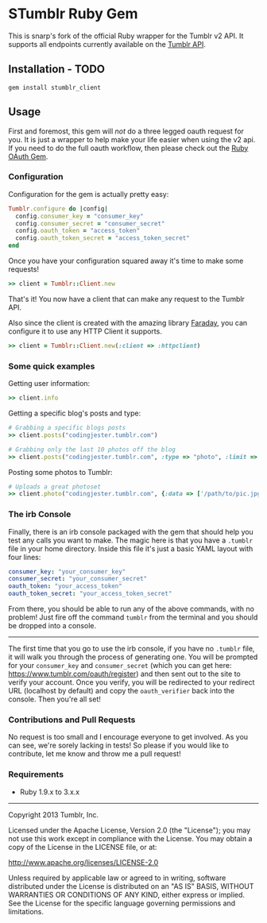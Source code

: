 # STumblr Ruby Gem

This is snarp's fork of the official Ruby wrapper for the Tumblr v2 API. It supports all endpoints currently available on the [Tumblr API](https://www.tumblr.com/docs/en/api/v2).

## Installation - TODO

```
gem install stumblr_client
```

## Usage

First and foremost, this gem will *not* do a three legged oauth request for you. It is just a wrapper to help make your life easier when using the v2 api. If you need to do the full oauth workflow, then please check out the [Ruby OAuth Gem](http://oauth.rubyforge.org/).

### Configuration

Configuration for the gem is actually pretty easy:

```ruby
Tumblr.configure do |config|
  config.consumer_key = "consumer_key"
  config.consumer_secret = "consumer_secret"
  config.oauth_token = "access_token"
  config.oauth_token_secret = "access_token_secret"
end
```

Once you have your configuration squared away it's time to make some requests!

```ruby
>> client = Tumblr::Client.new
```

That's it! You now have a client that can make any request to the Tumblr API.

Also since the client is created with the amazing library [Faraday](https://github.com/lostisland/faraday), you can configure it to use any HTTP Client it supports.

```ruby
>> client = Tumblr::Client.new(:client => :httpclient)
```

### Some quick examples

Getting user information:

```ruby
>> client.info
```

Getting a specific blog's posts and type:

```ruby
# Grabbing a specific blogs posts
>> client.posts("codingjester.tumblr.com")

# Grabbing only the last 10 photos off the blog
>> client.posts("codingjester.tumblr.com", :type => "photo", :limit => 10)
```

Posting some photos to Tumblr:

```ruby
# Uploads a great photoset
>> client.photo("codingjester.tumblr.com", {:data => ['/path/to/pic.jpg', '/path/to/pic.jpg']})
```

### The irb Console

Finally, there is an irb console packaged with the gem that should help you test any calls you want to make. The magic here is that you have a `.tumblr` file in your home directory. Inside this file it's just a basic YAML layout with four lines:

```yaml
consumer_key: "your_consumer_key"
consumer_secret: "your_consumer_secret"
oauth_token: "your_access_token"
oauth_token_secret: "your_access_token_secret"
```

From there, you should be able to run any of the above commands, with no problem! Just fire off the command `tumblr` from the terminal and you should be dropped into a console.

---

The first time that you go to use the irb console, if you have no `.tumblr` file, it will walk you through the process of generating one. You will be prompted for your `consumer_key` and `consumer_secret` (which you can get here: https://www.tumblr.com/oauth/register) and then sent out to the site to verify your account. Once you verify, you will be redirected to your redirect URL (localhost by default) and copy the `oauth_verifier` back into the console. Then you're all set!

### Contributions and Pull Requests

No request is too small and I encourage everyone to get involved. As you can see, we're sorely lacking in tests! So please if you would like to contribute, let me know and throw me a pull request!

### Requirements

* Ruby 1.9.x to 3.x.x

---

Copyright 2013 Tumblr, Inc.

Licensed under the Apache License, Version 2.0 (the "License"); you may not
use this work except in compliance with the License. You may obtain a copy of
the License in the LICENSE file, or at:

http://www.apache.org/licenses/LICENSE-2.0

Unless required by applicable law or agreed to in writing, software
distributed under the License is distributed on an "AS IS" BASIS, WITHOUT
WARRANTIES OR CONDITIONS OF ANY KIND, either express or implied. See the
License for the specific language governing permissions and limitations.
